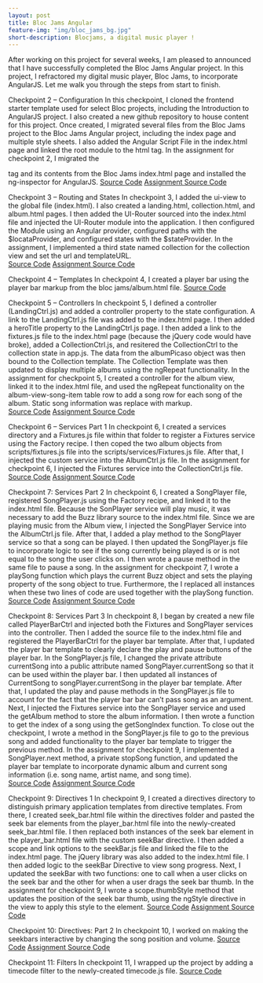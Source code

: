 ```yaml
---
layout: post
title: Bloc Jams Angular
feature-img: "img/bloc_jams_bg.jpg"
short-description: Blocjams, a digital music player !
---
```


After working on this project for several weeks, I am pleased to announced that I have successfully completed the Bloc Jams Angular project.  In this project, I refractored my digital music player, Bloc Jams, to incorporate AngularJS.  Let me walk you through the steps from start to finish.  

Checkpoint 2 – Configuration
In this checkpoint, I cloned the frontend starter template used for select Bloc projects, including the Introduction to AngularJS project.  I also created a new github repository to house content for this project.  Once created, I migrated several files from the Bloc Jams project to the Bloc Jams Angular project, including the index page and multiple style sheets.  I also added the Angular Script File in the index.html page and linked the root module to the html tag.  In the assignment for checkpoint 2, I migrated the <nav> tag and its contents from the Bloc Jams index.html page and installed the ng-inspector for AngularJS.
[Source Code](https://github.com/dhelmick103/bloc-jams-angular/commit/f6a0a8fbdc861e26ea0dc8d512a4ba7918b67e83)
[Assignment Source Code](https://github.com/dhelmick103/bloc-jams-angular/commit/fa6ce7fd1ca69713705c25574b642f8e2b1c56e4)

Checkpoint 3 – Routing and States
In checkpoint 3, I added the ui-view to the global file (index.html).  I also created a landing.html, collection.html, and album.html pages.  I then added the UI-Router sourced into the index.html file and injected the UI-Router module into the application.  I then configured the Module using an Angular provider, configured paths with the $locataProvider, and configured states with the $stateProvider.  In the assignment, I implemented a third state named collection for the collection view and set the url and templateURL.  
[Source Code](https://github.com/dhelmick103/bloc-jams-angular/commit/96226f9f18cd030b1831b57f9d2a75e956f4b690)
[Assignment Source Code](https://github.com/dhelmick103/bloc-jams-angular/commit/af1e049286ff16164619fc0402c80c94c48d53ff)

Checkpoint 4 – Templates
In checkpoint 4, I created a player bar using the player bar markup from the bloc jams/album.html file.
[Source Code](https://github.com/dhelmick103/bloc-jams-angular/commit/058da323cc9f7587be0e0d6d57880cb552e78889)

Checkpoint 5 – Controllers
In checkpoint 5, I defined a controller (LandingCtrl.js) and added a controller property to the state configuration.  A link to the LandingCtrl.js file was added to the index.html page.  I then added a heroTitle property to the LandingCtrl.js page.  I then added a link to the fixtures.js file to the index.html page (because the jQuery code would have broke), added a CollectionCtrl.js, and resitered the CollectionCtrl to the collection state in app.js.  The data from the albumPicaso object was then bound to the Collection template.  The Collection Template was then updated to display multiple albums using the ngRepeat functionality.  In the assignment for checkpoint 5, I created a controller for the album view, linked it to the index.html file, and used the ngRepeat functionality on the album-view-song-item table row to add a song row for each song of the album.  Static song information was replace with markup.  
[Source Code](https://github.com/dhelmick103/bloc-jams-angular/commit/cdd1dad20aee4773a00e7877c8d6d230fded1c9d)
[Assignment Source Code](https://github.com/dhelmick103/bloc-jams-angular/commit/b13e76eec86ec6669d96ff76494896d20db20711)

Checkpoint 6 – Services Part 1
In checkpoint 6, I created a services directory and a Fixtures.js file within that folder to register a Fixtures service using the Factory recipe.  I then coped the two album objects from scripts/fixtures.js file into the scripts/services/Fixtures.js file.  After that, I injected the custom service into the AlbumCtrl.js file.  In the assignment for checkpoint 6, I injected the Fixtures service into the CollectionCtrl.js file.  
[Source Code](https://github.com/dhelmick103/bloc-jams-angular/commit/9c82bf371959979c4da03278bbecab73d8860776)
[Assignment Source Code](https://github.com/dhelmick103/bloc-jams-angular/commit/4e1f5a284fcb09d639792d13cb30069565d92a34)

Checkpoint 7: Services Part 2
In checkpoint 6, I created a SongPlayer file, registered SongPlayer.js using the Factory recipe, and linked it to the index.html file.  Because the SonPlayer service will play music, it was necessary to add the Buzz library source to the index.html file.  Since we are playing music from the Album view, I injected the SongPlayer Service into the AlbumCtrl.js file.  After that, I added a play method to the SongPlayer service so that a song can be played.  I then updated the SongPlayer.js file to incorporate logic to see if the song currently being played is or is not equal to the song the user clicks on.  I then wrote a pause method in the same file to pause a song.  In the assignment for checkpoint 7, I wrote a playSong function which plays the current Buzz object and sets the playing property of the song object to true.  Furthermore, the I replaced all instances when these two lines of code are used together with the playSong function.  
[Source Code](https://github.com/dhelmick103/bloc-jams-angular/commit/ef19da7c2aedf800cc1e39fb0f75a91de184e96f)
[Assignment Source Code](https://github.com/dhelmick103/bloc-jams-angular/commit/99fdbe4f1e88ea7ac1311fa0498ff6cab83a1d41)

Checkpoint 8: Services Part 3
In checkpoint 8, I began by created a new file called PlayerBarCtrl and injected both the Fixtures and SongPlayer services into the controller.  Then I added the source file to the index.html file and registered the PlayerBarCtrl for the player bar template.  After that, I updated the player bar template to clearly declare the play and pause buttons of the player bar.   In the SongPlayer.js file, I changed the private attribute currentSong into a public attribute named SongPlayer.currentSong so that it can be used within the player bar.  I then updated all instances of CurrentSong to songPlayer.currentSong in the player bar template.  After that, I updated the play and pause methods in the SongPlayer.js file to account for the fact that the player bar bar can’t pass song as an argument.  Next, I injected the Fixtures service into the SongPlayer service and used the getAlbum method to store the album information.   I then wrote a function to get the index of a song using the getSongIndex function.   To close out the checkpoint, I wrote a method in the SongPlayer.js file to go to the previous song and added functionality to the player bar template to trigger the previous method.  In the assignment for checkpoint 9, I implemented a SongPlayer.next method, a private stopSong function, and updated the player bar template to incorporate dynamic album and current song information (i.e. song name, artist name, and song time).  
[Source Code](https://github.com/dhelmick103/bloc-jams-angular/commit/895195c9007c87106b0c05b90df66feb6168d590)
[Assignment Source Code](https://github.com/dhelmick103/bloc-jams-angular/commit/0b3fe4240774e49dd693358126f817be342714a3)

Checkpoint 9: Directives 1
In checkpoint 9, I created a directives directory to distinguish primary application templates from directive templates.  From there, I created seek_bar.html file within the directives folder and pasted the seek bar elements from the player_bar.html file into the newly-created seek_bar.html file.  I then replaced both instances of the seek bar element in the player_bar.html file with the custom seekBar directive.  I then added a scope and link options to the seekBar.js file and linked the file to the index.html page.  The jQuery library was also added to the index.html file.  I then added logic to the seekBar Directive to view song progress.  Next, I updated the seekBar with two functions: one to call when a user clicks on the seek bar and the other for when a user drags the seek bar thumb.  In the assignment for checkpoint 9, I wrote a scope.thumbStyle method that updates the position of the seek bar thumb, using the ngStyle directive in the view to apply this style to the element.
[Source Code](https://github.com/dhelmick103/bloc-jams-angular/commit/a6e3067f42f042ea84b662c0f3e8f0b234cf587e)
[Assignment Source Code](https://github.com/dhelmick103/bloc-jams-angular/commit/9e694bdc1387f02985a97474ff7b56c8b6c5a507)

Checkpoint 10: Directives: Part 2
In checkpoint 10, I worked on making the seekbars interactive by changing the song position and volume.
[Source Code](https://github.com/dhelmick103/bloc-jams-angular/commit/e63c731636719ebd2ddab33beccf79942b37f481)
[Assignment Source Code](https://github.com/dhelmick103/bloc-jams-angular/commit/8bf7d7fe5435149cf67a71a33c942aa86418e088)

Checkpoint 11: Filters
In checkpoint 11, I wrapped up the project by adding a timecode filter to the newly-created timecode.js file.
[Source Code](https://github.com/dhelmick103/bloc-jams-angular/commit/aa9b62df20e48c74caf1abbac9838c347fcfc813)
